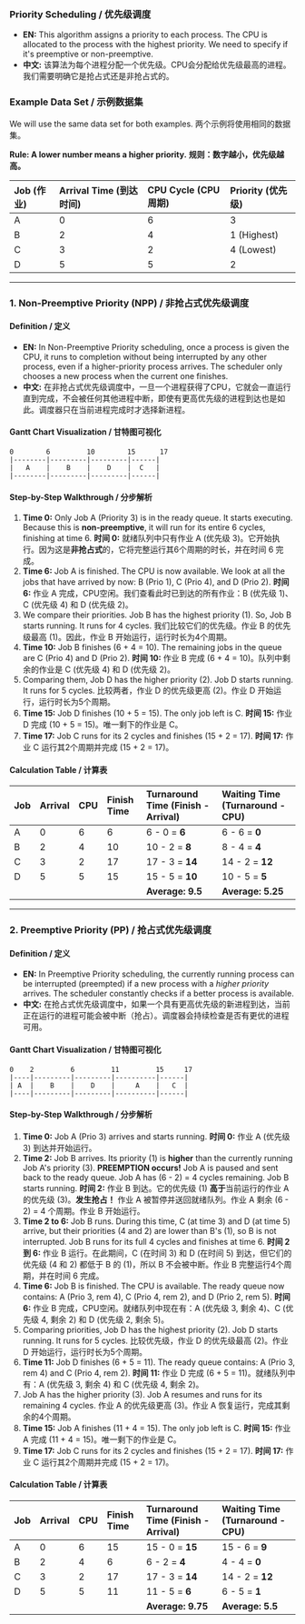 ### **Priority Scheduling / 优先级调度**

*   **EN:** This algorithm assigns a priority to each process. The CPU is allocated to the process with the highest priority. We need to specify if it's preemptive or non-preemptive.
*   **中文:** 该算法为每个进程分配一个优先级。CPU会分配给优先级最高的进程。我们需要明确它是抢占式还是非抢占式的。

### **Example Data Set / 示例数据集**

We will use the same data set for both examples.
两个示例将使用相同的数据集。

**Rule: A lower number means a higher priority.**
**规则：数字越小，优先级越高。**

| Job (作业) | Arrival Time (到达时间) | CPU Cycle (CPU周期) | Priority (优先级) |
| :--------- | :---------------------- | :------------------ | :---------------- |
| A          | 0                       | 6                   | 3                 |
| B          | 2                       | 4                   | 1 (Highest)       |
| C          | 3                       | 2                   | 4 (Lowest)        |
| D          | 5                       | 5                   | 2                 |

---

### **1. Non-Preemptive Priority (NPP) / 非抢占式优先级调度**

#### **Definition / 定义**

*   **EN:** In Non-Preemptive Priority scheduling, once a process is given the CPU, it runs to completion without being interrupted by any other process, even if a higher-priority process arrives. The scheduler only chooses a new process when the current one finishes.
*   **中文:** 在非抢占式优先级调度中，一旦一个进程获得了CPU，它就会一直运行直到完成，不会被任何其他进程中断，即使有更高优先级的进程到达也是如此。调度器只在当前进程完成时才选择新进程。

#### **Gantt Chart Visualization / 甘特图可视化**
```
0        6         10        15      17
|--------|---------|---------|------|
|   A    |    B    |    D    |  C   |
|--------|---------|---------|------|
```

#### **Step-by-Step Walkthrough / 分步解析**

1.  **Time 0:** Only Job A (Priority 3) is in the ready queue. It starts executing. Because this is **non-preemptive**, it will run for its entire 6 cycles, finishing at time 6.
    **时间 0:** 就绪队列中只有作业 A (优先级 3)。它开始执行。因为这是**非抢占式**的，它将完整运行其6个周期的时长，并在时间 6 完成。
2.  **Time 6:** Job A is finished. The CPU is now available. We look at all the jobs that have arrived by now: B (Prio 1), C (Prio 4), and D (Prio 2).
    **时间 6:** 作业 A 完成，CPU空闲。我们查看此时已到达的所有作业：B (优先级 1)、C (优先级 4) 和 D (优先级 2)。
3.  We compare their priorities. Job B has the highest priority (1). So, Job B starts running. It runs for 4 cycles.
    我们比较它们的优先级。作业 B 的优先级最高 (1)。因此，作业 B 开始运行，运行时长为4个周期。
4.  **Time 10:** Job B finishes (6 + 4 = 10). The remaining jobs in the queue are C (Prio 4) and D (Prio 2).
    **时间 10:** 作业 B 完成 (6 + 4 = 10)。队列中剩余的作业是 C (优先级 4) 和 D (优先级 2)。
5.  Comparing them, Job D has the higher priority (2). Job D starts running. It runs for 5 cycles.
    比较两者，作业 D 的优先级更高 (2)。作业 D 开始运行，运行时长为5个周期。
6.  **Time 15:** Job D finishes (10 + 5 = 15). The only job left is C.
    **时间 15:** 作业 D 完成 (10 + 5 = 15)。唯一剩下的作业是 C。
7.  **Time 17:** Job C runs for its 2 cycles and finishes (15 + 2 = 17).
    **时间 17:** 作业 C 运行其2个周期并完成 (15 + 2 = 17)。

#### **Calculation Table / 计算表**

| Job | Arrival | CPU | **Finish Time** | Turnaround Time (Finish - Arrival) | Waiting Time (Turnaround - CPU) |
| :-- | :------ | :-- | :-------------- | :--------------------------------- | :------------------------------ |
| A   | 0       | 6   | 6               | 6 - 0 = **6**                      | 6 - 6 = **0**                   |
| B   | 2       | 4   | 10              | 10 - 2 = **8**                     | 8 - 4 = **4**                   |
| C   | 3       | 2   | 17              | 17 - 3 = **14**                    | 14 - 2 = **12**                 |
| D   | 5       | 5   | 15              | 15 - 5 = **10**                    | 10 - 5 = **5**                  |
|     |         |     |                 | **Average: 9.5**                   | **Average: 5.25**               |

---

### **2. Preemptive Priority (PP) / 抢占式优先级调度**

#### **Definition / 定义**

*   **EN:** In Preemptive Priority scheduling, the currently running process can be interrupted (preempted) if a new process with a *higher priority* arrives. The scheduler constantly checks if a better process is available.
*   **中文:** 在抢占式优先级调度中，如果一个具有更高优先级的新进程到达，当前正在运行的进程可能会被中断（抢占）。调度器会持续检查是否有更优的进程可用。

#### **Gantt Chart Visualization / 甘特图可视化**
```
0    2         6         11         15     17
|----|---------|---------|----------|------|
| A  |    B    |    D    |     A    |   C  |
|----|---------|---------|----------|------|
```

#### **Step-by-Step Walkthrough / 分步解析**

1.  **Time 0:** Job A (Prio 3) arrives and starts running.
    **时间 0:** 作业 A (优先级 3) 到达并开始运行。
2.  **Time 2:** Job B arrives. Its priority (1) is **higher** than the currently running Job A's priority (3). **PREEMPTION occurs!** Job A is paused and sent back to the ready queue. Job A has (6 - 2) = 4 cycles remaining. Job B starts running.
    **时间 2:** 作业 B 到达。它的优先级 (1) **高于**当前运行的作业 A 的优先级 (3)。**发生抢占！** 作业 A 被暂停并送回就绪队列。作业 A 剩余 (6 - 2) = 4 个周期。作业 B 开始运行。
3.  **Time 2 to 6:** Job B runs. During this time, C (at time 3) and D (at time 5) arrive, but their priorities (4 and 2) are lower than B's (1), so B is not interrupted. Job B runs for its full 4 cycles and finishes at time 6.
    **时间 2 到 6:** 作业 B 运行。在此期间，C (在时间 3) 和 D (在时间 5) 到达，但它们的优先级 (4 和 2) 都低于 B 的 (1)，所以 B 不会被中断。作业 B 完整运行4个周期，并在时间 6 完成。
4.  **Time 6:** Job B is finished. The CPU is available. The ready queue now contains: A (Prio 3, rem 4), C (Prio 4, rem 2), and D (Prio 2, rem 5).
    **时间 6:** 作业 B 完成，CPU空闲。就绪队列中现在有：A (优先级 3, 剩余 4)、C (优先级 4, 剩余 2) 和 D (优先级 2, 剩余 5)。
5.  Comparing priorities, Job D has the highest priority (2). Job D starts running. It runs for 5 cycles.
    比较优先级，作业 D 的优先级最高 (2)。作业 D 开始运行，运行时长为5个周期。
6.  **Time 11:** Job D finishes (6 + 5 = 11). The ready queue contains: A (Prio 3, rem 4) and C (Prio 4, rem 2).
    **时间 11:** 作业 D 完成 (6 + 5 = 11)。就绪队列中有：A (优先级 3, 剩余 4) 和 C (优先级 4, 剩余 2)。
7.  Job A has the higher priority (3). Job A resumes and runs for its remaining 4 cycles.
    作业 A 的优先级更高 (3)。作业 A 恢复运行，完成其剩余的4个周期。
8.  **Time 15:** Job A finishes (11 + 4 = 15). The only job left is C.
    **时间 15:** 作业 A 完成 (11 + 4 = 15)。唯一剩下的作业是 C。
9.  **Time 17:** Job C runs for its 2 cycles and finishes (15 + 2 = 17).
    **时间 17:** 作业 C 运行其2个周期并完成 (15 + 2 = 17)。

#### **Calculation Table / 计算表**

| Job | Arrival | CPU | **Finish Time** | Turnaround Time (Finish - Arrival) | Waiting Time (Turnaround - CPU) |
| :-- | :------ | :-- | :-------------- | :--------------------------------- | :------------------------------ |
| A   | 0       | 6   | 15              | 15 - 0 = **15**                    | 15 - 6 = **9**                  |
| B   | 2       | 4   | 6               | 6 - 2 = **4**                      | 4 - 4 = **0**                   |
| C   | 3       | 2   | 17              | 17 - 3 = **14**                    | 14 - 2 = **12**                 |
| D   | 5       | 5   | 11              | 11 - 5 = **6**                     | 6 - 5 = **1**                   |
|     |         |     |                 | **Average: 9.75**                  | **Average: 5.5**                |
